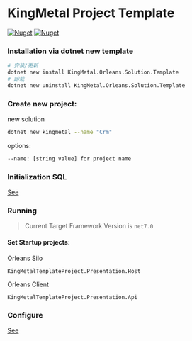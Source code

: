 # KingMetal Project Template

[![Nuget](https://img.shields.io/nuget/v/KingMetal.Orleans.Solution.Template?label=NuGet)](https://www.nuget.org/packages/KingMetal.Orleans.Solution.Template)
[![Nuget](https://img.shields.io/nuget/dt/KingMetal.Orleans.Solution.Template?label=Downloads)](https://www.nuget.org/packages/KingMetal.Orleans.Solution.Template)

### Installation via dotnet new template

```bash
# 安装/更新
dotnet new install KingMetal.Orleans.Solution.Template
# 卸载
dotnet new uninstall KingMetal.Orleans.Solution.Template
```

### Create new project:

new solution

```bash
dotnet new kingmetal --name "Crm"
```

options:

```bash
--name: [string value] for project name
```


### Initialization SQL

[See](src/Infrastructure/KingMetalTemplateProject.Infrastructure.Database/SQL/README.md)

### Running

> Current Target Framework Version is `net7.0`

#### Set Startup projects:

Orleans Silo 

`KingMetalTemplateProject.Presentation.Host`

Orleans Client

`KingMetalTemplateProject.Presentation.Api`

### Configure

[See](CONFIG.md)